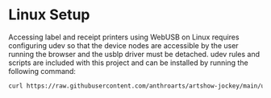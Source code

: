 # Linux Setup

Accessing label and receipt printers using WebUSB on Linux requires configuring
udev so that the device nodes are accessible by the user running the browser and
the usblp driver must be detached. udev rules and scripts are included with this
project and can be installed by running the following command:

```sh
curl https://raw.githubusercontent.com/anthroarts/artshow-jockey/main/udev/install.sh | sudo sh
```
